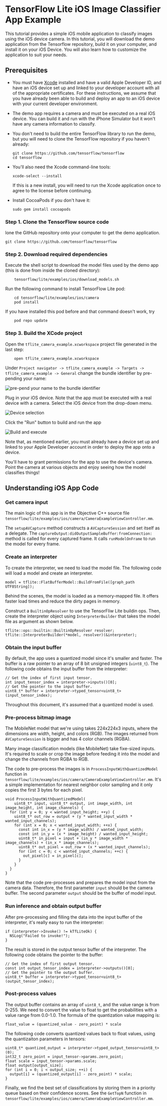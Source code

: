 # TensorFlow Lite iOS Image Classifier App Example

This tutorial provides a simple iOS mobile application to classify images using
the iOS device camera. In this tutorial, you will download the demo application
from the Tensorflow repository, build it on your computer, and install it on
your iOS Device. You will also learn how to customize the application to suit
your needs.

## Prerequisites

*   You must have [Xcode](https://developer.apple.com/xcode/) installed and have
    a valid Apple Developer ID, and have an iOS device set up and linked to your
    developer account with all of the appropriate certificates. For these
    instructions, we assume that you have already been able to build and deploy
    an app to an iOS device with your current developer environment.

*   The demo app requires a camera and must be executed on a real iOS device.
    You can build it and run with the iPhone Simulator but it won't have any
    camera information to classify.

*   You don't need to build the entire TensorFlow library to run the demo, but
    you will need to clone the TensorFlow repository if you haven't already:

        git clone https://github.com/tensorflow/tensorflow
        cd tensorflow

*   You'll also need the Xcode command-line tools:

        xcode-select --install

    If this is a new install, you will need to run the Xcode application once to
    agree to the license before continuing.

*   Install CocoaPods if you don't have it:

        sudo gem install cocoapods

### Step 1. Clone the TensorFlow source code

lone the GitHub repository onto your computer to get the
demo application.

```
git clone https://github.com/tensorflow/tensorflow
```

### Step 2. Download required dependencies

Execute the shell script to download the model files used by the demo app (this
is done from inside the cloned directory):

```
    tensorflow/lite/examples/ios/download_models.sh
```

Run the following command to install TensorFlow Lite pod:

```
    cd tensorflow/lite/examples/ios/camera
    pod install
```

If you have installed this pod before and that command doesn't work, try

```
    pod repo update
```

### Step 3. Build the XCode project

Open the `tflite_camera_example.xcworkspace` project file generated in the last
step:

```
    open tflite_camera_example.xcworkspace
```

Under `Project navigator -> tflite_camera_example -> Targets ->
tflite_camera_example -> General` change the bundle identifier by pre-pending
your name:

![pre-pend your name to the bundle identifier](images/bundle_identifier.png)

Plug in your iOS device. Note that the app must be executed with a real device with
a camera. Select the iOS device from the drop-down menu.

![Device selection](images/device_selection.png)

Click the "Run" button to build and run the app

![Build and execute](images/build_and_execute.png)

Note that, as mentioned earlier, you must already have a device set up and linked
to your Apple Developer account in order to deploy the app onto a device.

You'll have to grant permissions for the app to use the device's camera. Point
the camera at various objects and enjoy seeing how the model classifies things!

## Understanding iOS App Code

### Get camera input

The main logic of this app is in the Objective C++ source file
`tensorflow/lite/examples/ios/camera/CameraExampleViewController.mm`.

The `setupAVCapture` method constructs a `AVCaptureSession` and set itself as a
delegate. The `captureOutput:didOutputSampleBuffer:fromConnection:` method is
called for every captured frame. It calls `runModelOnFrame` to run the model for
every frame.

### Create an interpreter

To create the interpreter, we need to load the model file. The following code
will load a model and create an interpreter.

```
model = tflite::FlatBufferModel::BuildFromFile([graph_path UTF8String]);
```

Behind the scenes, the model is loaded as a memory-mapped file. It offers faster
load times and reduce the dirty pages in memory.

Construct a `BuiltinOpResolver` to use the TensorFliw Lite buildin ops. Then,
create the interpreter object using `InterpreterBuilder` that takes the model
file as argument as shown below.

```
tflite::ops::builtin::BuiltinOpResolver resolver;
tflite::InterpreterBuilder(*model, resolver)(&interpreter);
```

### Obtain the input buffer

By default, the app uses a quantized model since it's smaller and faster. The
buffer is a raw pointer to an array of 8 bit unsigned integers (`uint8_t`). The
following code obtains the input buffer from the interpreter:

```
// Get the index of first input tensor.
int input_tensor_index = interpreter->inputs()[0];
// Get the pointer to the input buffer.
uint8_t* buffer = interpreter->typed_tensor<uint8_t>(input_tensor_index);
```

Throughout this document, it's assumed that a quantized model is used.

### Pre-process bitmap image

The MobileNet model that we're using takes 224x224x3 inputs, where the dimensions are
width, height, and colors (RGB). The images returned from `AVCaptureSession` is
bigger and has 4 color channels (RGBA).

Many image classification models (like MobileNet) take fixe-sized inputs. It's
required to scale or crop the image before feeding it into the model and change
the channels from RGBA to RGB.

The code to pre-process the images is in `ProcessInputWithQuantizedModel`
function in
`tensorflow/lite/examples/ios/camera/CameraExampleViewController.mm`. It's a
simple implementation for nearest neighbor color sampling and it only copies
the first 3 bytes for each pixel.

```
void ProcessInputWithQuantizedModel(
    uint8_t* input, uint8_t* output, int image_width, int image_height, int image_channels) {
  for (int y = 0; y < wanted_input_height; ++y) {
    uint8_t* out_row = output + (y * wanted_input_width * wanted_input_channels);
    for (int x = 0; x < wanted_input_width; ++x) {
      const int in_x = (y * image_width) / wanted_input_width;
      const int in_y = (x * image_height) / wanted_input_height;
      uint8_t* in_pixel = input + (in_y * image_width * image_channels) + (in_x * image_channels);
      uint8_t* out_pixel = out_row + (x * wanted_input_channels);
      for (int c = 0; c < wanted_input_channels; ++c) {
        out_pixel[c] = in_pixel[c];
      }
    }
  }
}
```

Note that the code pre-processes and prepares the model input from the camera
data. Therefore, the first parameter `input` should be the camera buffer. The
second parameter `output` should be the buffer of model input.

### Run inference and obtain output buffer

After pre-processing and filling the data into the input buffer of the
interpreter, it's really easy to run the interpreter:

```
if (interpreter->Invoke() != kTfLiteOk) {
  NSLog("Failed to invoke!");
}
```

The result is stored in the output tensor buffer of the interpreter. The
following code obtains the pointer to the buffer:

```
// Get the index of first output tensor.
const int output_tensor_index = interpreter->outputs()[0];
// Get the pointer to the output buffer.
uint8_t* buffer = interpreter->typed_tensor<uint8_t>(output_tensor_index);
```

### Post-process values

The output buffer contains an array of `uint8_t`, and the value range is from 0-255.
We need to convert the value to float to get the probabilities with a value range from
0.0-1.0. The formula of the quantization value mapping is:

    float_value = (quantized_value - zero_point) * scale

The following code converts quantized values back to float values, using the
quantizaiton parameters in tensors:

```
uint8_t* quantized_output = interpreter->typed_output_tensor<uint8_t>(0);
int32_t zero_point = input_tensor->params.zero_point;
float scale = input_tensor->params.scale;
float output[output_size];
for (int i = 0; i < output_size; ++i) {
  output[i] = (quantized_output[i] - zero_point) * scale;
}
```

Finally, we find the best set of classifications by storing them in a priority
queue based on their confidence scores. See the `GetTopN` function in
`tensorflow/lite/examples/ios/camera/CameraExampleViewController.mm`.
